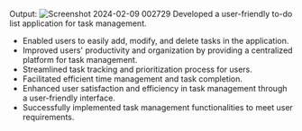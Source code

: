 Output:
![Screenshot 2024-02-09 002729](https://github.com/priyanshutariyal02/TODO-List/assets/138609182/8f46359e-884a-4966-9232-7f70e2e45c36)
Developed a user-friendly to-do list application for task management.
- Enabled users to easily add, modify, and delete tasks in the application.
- Improved users' productivity and organization by providing a centralized platform for task management.
- Streamlined task tracking and prioritization process for users.
- Facilitated efficient time management and task completion.
- Enhanced user satisfaction and efficiency in task management through a user-friendly interface.
- Successfully implemented task management functionalities to meet user requirements.
